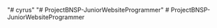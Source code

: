 "# cyrus" 
"# ProjectBNSP-JuniorWebsiteProgrammer" 
#   P r o j e c t B N S P - J u n i o r W e b s i t e P r o g r a m m e r  
 